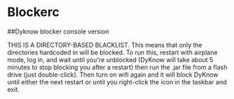 # Blockerc
##Dyknow blocker console version

THIS IS A DIRECTORY-BASED BLACKLIST. This means that only the directories hardcoded in will be blocked. To run this, restart with airplane mode, log in, and wait until you're unblocked (DyKnow will take about 5 minutes to stop blocking you after a restart) then run the .jar file from a flash drive (just double-click). Then turn on wifi again and it will block DyKnow until either the next restart or until you right-click the icon in the taskbar and exit.
